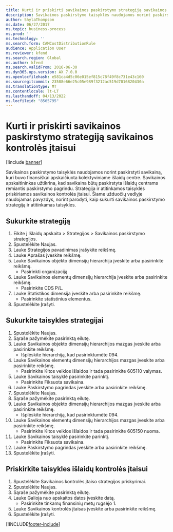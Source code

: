 ```yaml
---
title: Kurti ir priskirti savikainos paskirstymo strategiją savikainos kontrolės įtaisui
description: Savikainos paskirstymo taisyklės naudojamos norint paskirstyti savikainą, kuri buvo finansiškai apskaičiuota kolektyviniame išlaidų centre.
author: ShylaThompson
ms.date: 06/27/2017
ms.topic: business-process
ms.prod: ''
ms.technology: ''
ms.search.form: CAMCostDistributionRule
audience: Application User
ms.reviewer: kfend
ms.search.region: Global
ms.author: kfend
ms.search.validFrom: 2016-06-30
ms.dyn365.ops.version: AX 7.0.0
ms.openlocfilehash: e581ca4d5c06e015ef815c78f49f8c731e43c160
ms.sourcegitcommit: 23588e66e25c05e989f3212ac519d7016820430a
ms.translationtype: MT
ms.contentlocale: lt-LT
ms.lasthandoff: 04/13/2022
ms.locfileid: "8565795"
---
```

# <a name="create-and-assign-a-cost-distribution-policy-to-a-cost-control-unit"></a>Kurti ir priskirti savikainos paskirstymo strategiją savikainos kontrolės įtaisui

[!include [banner](../../includes/banner.md)]

Savikainos paskirstymo taisyklės naudojamos norint paskirstyti savikainą, kuri buvo finansiškai apskaičiuota kolektyviniame išlaidų centre. Savikainos apskaitininkas užtikrina, kad savikaina būtų paskirstyta išlaidų centrams remiantis paskirstymo pagrindu. Strategija ir atitinkamos taisyklės priskiriamos savikainos kontrolės įtaisui. Šiame užduočių vedlyje naudojamas pavyzdys, norint parodyti, kaip sukurti savikainos paskirstymo strategiją ir atitinkamas taisykles.


## <a name="create-a-policy"></a>Sukurkite strategiją
1. Eikite į Išlaidų apskaita > Strategijos > Savikainos paskirstymo strategijos.
2. Spustelėkite Naujas.
3. Lauke Strategijos pavadinimas įrašykite reikšmę.
4. Lauke Aprašas įveskite reikšmę.
5. Lauke Savikainos objekto dimensijų hierarchija įveskite arba pasirinkite reikšmę.
    * Pasirinkti organizaciją  
6. Lauke Savikainos elementų dimensijų hierarchija įveskite arba pasirinkite reikšmę.
    * Pasirinkite CDS P/L.  
7. Lauke Statistikos dimensija įveskite arba pasirinkite reikšmę.
    * Pasirinkite statistinius elementus.  
8. Spustelėkite Įrašyti.

## <a name="create-rules-for-the-policy"></a>Sukurkite taisykles strategijai
1. Spustelėkite Naujas.
2. Sąraše pažymėkite pasirinktą eilutę.
3. Lauke Savikainos objekto dimensijų hierarchijos mazgas įveskite arba pasirinkite reikšmę.
    * Išplėskite hierarchiją, kad pasirinktumėte 094.  
4. Lauke Savikainos elementų dimensijų hierarchijos mazgas įveskite arba pasirinkite reikšmę.
    * Pasirinkite Kitos veiklos išlaidos ir tada pasirinkite 605110 valymas.  
5. Lauke Savikainos taisyklė pasirinkite parinktį.
    * Pasirinkite Fiksuota savikaina.  
6. Lauke Paskirstymo pagrindas įveskite arba pasirinkite reikšmę.
7. Spustelėkite Naujas.
8. Sąraše pažymėkite pasirinktą eilutę.
9. Lauke Savikainos objekto dimensijų hierarchijos mazgas įveskite arba pasirinkite reikšmę.
    * Išplėskite hierarchiją, kad pasirinktumėte 094.  
10. Lauke Savikainos elementų dimensijų hierarchijos mazgas įveskite arba pasirinkite reikšmę.
    * Pasirinkite Kitos veiklos išlaidos ir tada pasirinkite 605150 nuoma.  
11. Lauke Savikainos taisyklė pasirinkite parinktį.
    * Pasirinkite Fiksuota savikaina.  
12. Lauke Paskirstymo pagrindas įveskite arba pasirinkite reikšmę.
13. Spustelėkite Įrašyti.

## <a name="assign-rules-to-a-cost-control-unit"></a>Priskirkite taisykles išlaidų kontrolės įtaisui
1. Spustelėkite Savikainos kontrolės įtaiso strategijos priskyrimai.
2. Spustelėkite Naujas.
3. Sąraše pažymėkite pasirinktą eilutę.
4. Lauke Galioja nuo apskaitos datos įveskite datą.
    * Pasirinkite tinkamų finansinių metų rugsėjo 1.  
5. Lauke Savikainos kontrolės įtaisas įveskite arba pasirinkite reikšmę.
6. Spustelėkite Įrašyti.



[!INCLUDE[footer-include](../../../includes/footer-banner.md)]
